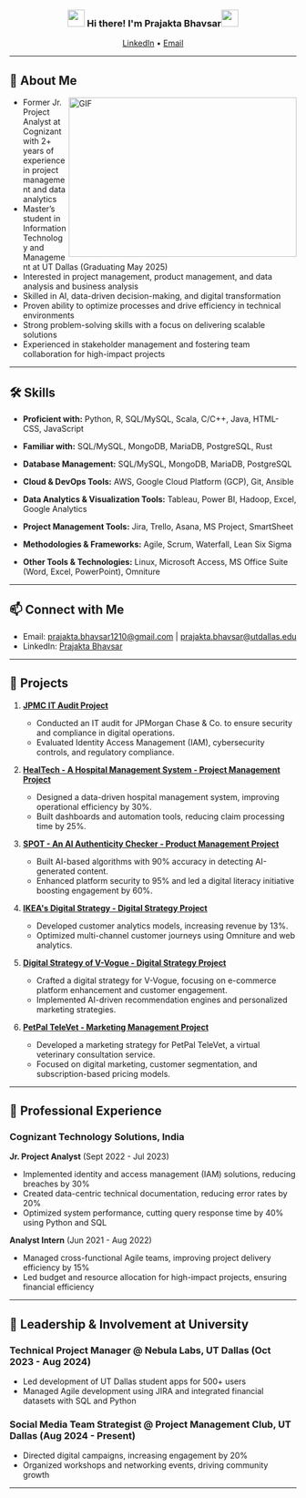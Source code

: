 <!-- Heading -->
<h3 align="center"><img src="https://raw.githubusercontent.com/MartinHeinz/MartinHeinz/master/wave.gif" width="30px"> Hi there! I'm Prajakta Bhavsar<img src="https://raw.githubusercontent.com/MartinHeinz/MartinHeinz/master/wave.gif" width="30px"></h3>

<p align="center">
  <a href="https://www.linkedin.com/in/prajakta-bhavsar-376b81192">LinkedIn</a> •
  <a href="mailto:prajakta.bhavsar1210@gmail.com">Email</a>
</p>

---

## 🚀 About Me  

<img align="right" alt="GIF" src="https://raw.githubusercontent.com/lauragift21/lauragift21/master/code.gif" width="400" height="280" />

* Former Jr. Project Analyst at Cognizant with 2+ years of experience in project management and data analytics
* Master’s student in Information Technology and Management at UT Dallas (Graduating May 2025)
* Interested in project management, product management, and data analysis and business analysis
* Skilled in AI, data-driven decision-making, and digital transformation
* Proven ability to optimize processes and drive efficiency in technical environments
* Strong problem-solving skills with a focus on delivering scalable solutions
* Experienced in stakeholder management and fostering team collaboration for high-impact projects
---


## 🛠️ Skills

- **Proficient with:** Python, R, SQL/MySQL, Scala, C/C++, Java, HTML-CSS, JavaScript

- **Familiar with:** SQL/MySQL, MongoDB, MariaDB, PostgreSQL, Rust

- **Database Management:** SQL/MySQL, MongoDB, MariaDB, PostgreSQL

- **Cloud & DevOps Tools:** AWS, Google Cloud Platform (GCP), Git, Ansible

- **Data Analytics & Visualization Tools:** Tableau, Power BI, Hadoop, Excel, Google Analytics

- **Project Management Tools:** Jira, Trello, Asana, MS Project, SmartSheet

- **Methodologies & Frameworks:** Agile, Scrum, Waterfall, Lean Six Sigma

- **Other Tools & Technologies:** Linux, Microsoft Access, MS Office Suite (Word, Excel, PowerPoint), Omniture


---

## 📫 Connect with Me  

- Email: [prajakta.bhavsar1210@gmail.com](mailto:prajakta.bhavsar1210@gmail.com) | [prajakta.bhavsar@utdallas.edu](mailto:prajakta.bhavsar@utdallas.edu)  
- LinkedIn: [Prajakta Bhavsar](https://www.linkedin.com/in/prajakta-bhavsar-376b81192)  

---

## 📌 Projects  

1. **[JPMC IT Audit Project](https://github.com/Prajakta-Bhavsar/JPMC-IT-Audit)**  
   - Conducted an IT audit for JPMorgan Chase & Co. to ensure security and compliance in digital operations.
   - Evaluated Identity Access Management (IAM), cybersecurity controls, and regulatory compliance.

2. **[HealTech - A Hospital Management System - Project Management Project](https://github.com/Prajakta-Bhavsar/HealTech-A-Hospital-Backend-Management-System)**  
   - Designed a data-driven hospital management system, improving operational efficiency by 30%.
   - Built dashboards and automation tools, reducing claim processing time by 25%.

3. **[SPOT - An AI Authenticity Checker - Product Management Project](https://github.com/Prajakta-Bhavsar/SPOT-AI-Digital-Product-Management)**  
   - Built AI-based algorithms with 90% accuracy in detecting AI-generated content.
   - Enhanced platform security to 95% and led a digital literacy initiative boosting engagement by 60%.

4. **[IKEA's Digital Strategy - Digital Strategy Project](https://github.com/Prajakta-Bhavsar/IKEAs-Digital-Strategy)**  
   - Developed customer analytics models, increasing revenue by 13%.
   - Optimized multi-channel customer journeys using Omniture and web analytics.

5. **[Digital Strategy of V-Vogue - Digital Strategy Project](https://github.com/Prajakta-Bhavsar/V-Vogue-Digital-Strategy-)**  
   - Crafted a digital strategy for V-Vogue, focusing on e-commerce platform enhancement and customer engagement.
   - Implemented AI-driven recommendation engines and personalized marketing strategies.

6. **[PetPal TeleVet - Marketing Management Project](https://github.com/Prajakta-Bhavsar/Marketing-Management)**  
   - Developed a marketing strategy for PetPal TeleVet, a virtual veterinary consultation service.
   - Focused on digital marketing, customer segmentation, and subscription-based pricing models.


---

## 💼 Professional Experience  

### Cognizant Technology Solutions, India  
**Jr. Project Analyst** (Sept 2022 - Jul 2023)  
- Implemented identity and access management (IAM) solutions, reducing breaches by 30%  
- Created data-centric technical documentation, reducing error rates by 20%  
- Optimized system performance, cutting query response time by 40% using Python and SQL  

**Analyst Intern** (Jun 2021 - Aug 2022)  
- Managed cross-functional Agile teams, improving project delivery efficiency by 15%  
- Led budget and resource allocation for high-impact projects, ensuring financial efficiency  
---

## 🎯 Leadership & Involvement at University

### Technical Project Manager @ Nebula Labs, UT Dallas (Oct 2023 - Aug 2024)  
- Led development of UT Dallas student apps for 500+ users  
- Managed Agile development using JIRA and integrated financial datasets with SQL and Python  

### Social Media Team Strategist @ Project Management Club, UT Dallas (Aug 2024 - Present)  
- Directed digital campaigns, increasing engagement by 20%  
- Organized workshops and networking events, driving community growth  

---
